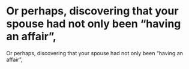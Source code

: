 # Or perhaps, discovering that your spouse had not only been “having an affair”,

Or perhaps, discovering that your spouse had not only been “having an affair”,